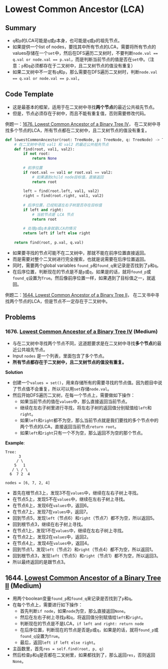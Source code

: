 # Lowest Common Ancestor (LCA)

## Summary
- `q`和`p`的LCA可能是`q`或`p`本身，也可能是`q`或`p`的祖先节点。
- 如果提供一个list of nodes，要找其中所有节点的LCA，需要将所有节点的values存储在一个`set`中，然后在DFS遍历二叉树时，不要判断`node.val == q.val or node.val == p.val`，而是判断当前节点的值是否在`set`中。（注意：`p`和`q`必须都存在于二叉树中，且二叉树节点的值没有重复）
- 如果二叉树中不一定有`q`和`p`，那么需要在DFS遍历二叉树时，判断`node.val == q.val or node.val == p.val`，

## Code Template

- 这是最基本的框架，适用于在二叉树中寻找**两个节点**的最近公共祖先节点。
- 但是，节点必须存在于树中，而且不能有重复值，否则需要修改代码。

例题一：[1676. Lowest Common Ancestor of a Binary Tree IV](#1676-lowest-common-ancestor-of-a-binary-tree-iv-medium)，
在二叉树中寻找多个节点的LCA，所有节点都在二叉树中，且二叉树节点的值没有重复。


```python
def lowestCommonAncestor(root: TreeNode, p: TreeNode, q: TreeNode) -> TreeNode:
    # 在二叉树中寻找 val1 和 val2 的最近公共祖先节点
    def find(root, val1, val2):
        if not root:
            return None
        
        # 前序位置
        if root.val == val1 or root.val == val2:
            # 如果遇到child node目标值，直接返回
            return root
        
        left = find(root.left, val1, val2)
        right = find(root.right, val1, val2)
        
        # 后序位置，已经知道左右子树是否存在目标值
        if left and right:
            # 当前节点是 LCA 节点
            return root
        
        # 处理p或q本身就是LCA的情况
        return left if left else right
    
    return find(root, p.val, q.val)

```

- 如果要寻找的节点可能不在二叉树中，那就不能在前序位置直接返回。
- 而是需要对整个二叉树进行完全搜索，也就是说需要在后序位置返回。
- 同时，需要两个global variables `found_p`和`found_q`来记录是否找到了`p`和`q`。
- 在后序位置，判断现在的节点是不是`p`或`q`，如果是的话，就将`found_p`或`found_q`设置为`True`。然后像前序位置一样，如果遇到了目标值之一，就返回。

例题二：[1644. Lowest Common Ancestor of a Binary Tree II](#1644-lowest-common-ancestor-of-a-binary-tree-ii-medium)，
在二叉书中寻找两个节点的LCA，但是节点不一定存在于二叉树中。




## Problems

### 1676. [Lowest Common Ancestor of a Binary Tree IV](https://leetcode.com/problems/lowest-common-ancestor-of-a-binary-tree-iv/) (Medium)
- 与在二叉树中寻找两个节点不同，这道题要求是在二叉树中寻找**多个节点**的最近公共祖先节点。
- Input `nodes` 是一个列表，里面包含了多个节点。
- **所有节点都存在于二叉树中，且二叉树节点的值没有重复。**

**Solution**
- 创建一个`values = set()`，用来存储所有的需要寻找的节点值。因为题目中说了节点值不会重复，所以可以用`set`存储`node.val`。
- 然后开始DFS遍历二叉树，在每一个节点上，需要做如下操作：
  - 如果当前节点的值在`values`中，那么直接返回当前节点。
  - 继续在左右子树里进行寻找，将左右子树的返回值分别赋值给`left`和`right`。 
  - 如果`left`和`right`都不为空，那么当前节点就是我们要找的多个节点中的两个节点的LCA，直接返回当前节点`return root`。
  - 如果`left`和`right`只有一个不为空，那么返回不为空的那个节点。

**Example**:
```angular2html
Tree:
      3
     / \
    5   1
   / \ / \
  6  7 2  4

nodes = [6, 7, 2, 4]
```
- 首先在根节点3上，发现3不在`values`中，继续在左右子树上寻找。
- 在节点5上，发现5不在`values`中，继续在左右子树上寻找。
- 在节点6上，发现6在`values`中，返回6。
- 在节点7上，发现7在`values`中，返回7。
- 回到节点5，发现`left`（节点6）和`right`（节点7）都不为空，所以返回5。
- 回到根节点3，继续在右子树上寻找。
- 在节点1上，发现1不在`values`中，继续在左右子树上寻找。
- 在节点2上，发现2在`values`中，返回2。
- 在节点4上，发现4在`values`中，返回4。
- 回到节点1，发现`left`（节点2）和`right`（节点4）都不为空，所以返回1。
- 回到根节点3，发现`left`（节点5）和`right`（节点1）都不为空，所以返回3。
- 所以最终返回的是跟节点3。

## 1644. [Lowest Common Ancestor of a Binary Tree II](https://leetcode.com/problems/lowest-common-ancestor-of-a-binary-tree-ii/) (Medium)
- 用两个boolean变量`found_p`和`found_q`来记录是否找到了`p`和`q`。
- 在每个节点上，需要进行如下操作：
  - 首先判断`if node`，如果`node`为空，那么直接返回`None`。
  - 然后在左右子树上寻找`p`和`q`，将返回值分别赋值给`left`和`right`。
  - 判断现在的节点是不是LCA，`if left and right: return node`
  - 在后序位置，判断现在的节点是否是`p`或`q`，如果是的话，就将`found_p`或`found_q`设置为`True`。
  - 最后，返回`left if left else right`。
- 主函数里，首先`res = self.find(root, p, q)`
- 然后检查`p`和`q`是否都在二叉树里，如果都找到了，那么返回`res`，否则返回`None`。
